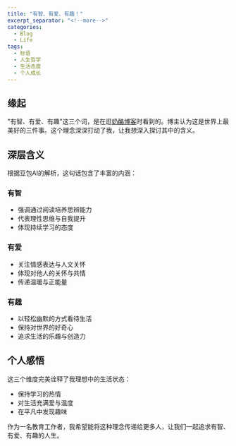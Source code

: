 ```yaml
---
title: "有智、有爱、有趣！"
excerpt_separator: "<!--more-->"
categories:
  - Blog
  - Life
tags:
  - 标语
  - 人生哲学
  - 生活态度
  - 个人成长
---
```


## 缘起

"有智、有爱、有趣"这三个词，是在逛[奶酪博客](https://www.runningcheese.com/)时看到的。博主认为这是世界上最美好的三件事。这个理念深深打动了我，让我想深入探讨其中的含义。

<!--more-->

## 深层含义

根据豆包AI的解析，这句话包含了丰富的内涵：

### 有智

- 强调通过阅读培养思辨能力
- 代表理性思维与自我提升
- 体现持续学习的态度

### 有爱

- 关注情感表达与人文关怀
- 体现对他人的关怀与共情
- 传递温暖与正能量

### 有趣

- 以轻松幽默的方式看待生活
- 保持对世界的好奇心
- 追求生活的乐趣与创造力

## 个人感悟

这三个维度完美诠释了我理想中的生活状态：

- 保持学习的热情
- 对生活充满爱与温度
- 在平凡中发现趣味

作为一名教育工作者，我希望能将这种理念传递给更多人，让我们一起追求有智、有爱、有趣的人生。
